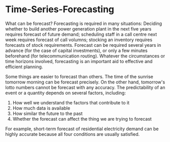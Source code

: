 # Time-Series-Forecasting

What can be forecast?
Forecasting is required in many situations: Deciding whether to build another power generation plant in the next five years requires forecast of future demand; scheduling staff in a call centre next week requires forecast of call volumns; stocking an inventory requires forecasts of stock requirements. Forecast can be required several years in advance (for the case of capital investments), or only a few minutes beforehand (for telecommunication routing). Whatever the circumstances or time horizons involved, forecasting is an important aid to effective and efficient planning.

Some things are easier to forecast than others. The time of the sunrise tomorrow morning can be forecast precisely. On the other hand, tomorrow's lotto numbers cannot be forecast with any accuracy. The predictability of an event or a quantity depends on several factors, including:
1. How well we understand the factors that contribute to it
2. How much data is available
3. How similar the future to the past
4. Whether the forecast can affect the thing we are trying to forecast

For example, short-term forecast of residential electricity demand can be highly accurate because all four conditions are usually satisfied.
